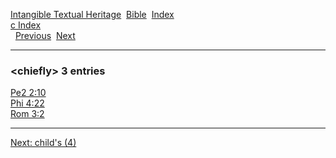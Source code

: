 [Intangible Textual Heritage](../../index)  [Bible](../index) 
[Index](index)   
[c Index](_c_)  
  [Previous](c02130)  [Next](c02132) 

------------------------------------------------------------------------

### &lt;chiefly&gt; 3 entries

[Pe2 2:10](../kjv/pe2002.htm#010)  
[Phi 4:22](../kjv/phi004.htm#022)  
[Rom 3:2](../kjv/rom003.htm#002)  

------------------------------------------------------------------------

[Next: child's (4)](c02132)
